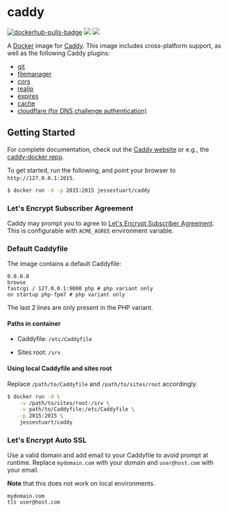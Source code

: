 # caddy

[![dockerhub-pulls-badge]][dockerhub-link]
[![][microbadger]][microbadger 2]
[![][circleci]][circleci 2]

A [Docker][docker] image for [Caddy][caddyserver]. This
image includes cross-platform support, as well as the following Caddy plugins:

* [git][caddyserver 2]
* [filemanager][caddyserver 3]
* [cors][caddyserver 4]
* [realip][caddyserver 5]
* [expires][caddyserver 6]
* [cache][caddyserver 7]
* [cloudflare (for DNS challenge authentication)][caddyserver 8]

## Getting Started

For complete documentation, check out the [Caddy website][caddyserver] or e.g.,
the [caddy-docker repo](https://github.com/abiosoft/caddy-docker).

To get started, run the following, and point your browser to
`http://127.0.0.1:2015`.

```sh
$ docker run -d -p 2015:2015 jessestuart/caddy
```

### Let's Encrypt Subscriber Agreement

Caddy may prompt you to agree to [Let's Encrypt Subscriber
Agreement][letsencrypt]. This is configurable with `ACME_AGREE` environment
variable.

### Default Caddyfile

The image contains a default Caddyfile:

```
0.0.0.0
browse
fastcgi / 127.0.0.1:9000 php # php variant only
on startup php-fpm7 # php variant only
```

The last 2 lines are only present in the PHP variant.

#### Paths in container

- Caddyfile: `/etc/Caddyfile`

- Sites root: `/srv`

#### Using local Caddyfile and sites root

Replace `/path/to/Caddyfile` and `/path/to/sites/root` accordingly.

```sh
$ docker run -d \
    -v /path/to/sites/root:/srv \
    -v path/to/Caddyfile:/etc/Caddyfile \
    -p 2015:2015 \
    jessestuart/caddy
```

### Let's Encrypt Auto SSL

Use a valid domain and add email to your Caddyfile to avoid prompt at runtime.
Replace `mydomain.com` with your domain and `user@host.com` with your email.

**Note** that this does not work on local environments.

```
mydomain.com
tls user@host.com
```

[caddyserver 2]: https://caddyserver.com/docs/http.git
[caddyserver 3]: https://caddyserver.com/docs/http.filemanager
[caddyserver 4]: https://caddyserver.com/docs/http.cors
[caddyserver 5]: https://caddyserver.com/docs/http.realip
[caddyserver 6]: https://caddyserver.com/docs/http.expires
[caddyserver 7]: https://caddyserver.com/docs/http.cache
[caddyserver 8]: https://caddyserver.com/docs/tls.dns.cloudflare
[caddyserver 9]: https://caddyserver.com/docs/telemetry
[caddyserver]: https://caddyserver.com
[circleci 2]: https://circleci.com/gh/jessestuart/caddy-multiarch/tree/master
[circleci]: https://img.shields.io/circleci/project/github/jessestuart/caddy-multiarch.svg
[docker]: https://docker.com
[dockerhub-link]: https://hub.docker.com/r/jessestuart/caddy/
[dockerhub-pulls-badge]: https://img.shields.io/docker/pulls/jessestuart/caddy.svg
[getcomposer]: https://getcomposer.org
[github 2]: https://github.com/mholt/caddy
[github]: https://github.com/mholt/caddy/tree/v0.11.0
[letsencrypt 2]: https://letsencrypt.org/docs/rate-limits/
[letsencrypt 3]: https://community.letsencrypt.org/t/rate-limits-for-lets-encrypt/6769
[letsencrypt]: https://letsencrypt.org/documents/2017.11.15-LE-SA-v1.2.pdf
[microbadger 2]: https://microbadger.com/images/jessestuart/caddy
[microbadger]: https://images.microbadger.com/badges/image/jessestuart/caddy.svg
[shields]: https://img.shields.io/badge/version-0.11.0-blue.svg
